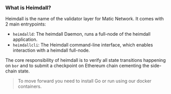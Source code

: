 ### What is Heimdall?

Heimdall is the name of the validator layer for  Matic Network. It comes with 2 main entrypoints:

* `heimdalld`: The heimdall Daemon, runs a full-node of the heimdall application.
* `heimdallcli`: The Heimdall command-line interface, which enables interaction with a heimdall full-node.

The core responsibility of heimdall is to verify all state transitions happening on `bor` and to submit a checkpoint on Ethereum chain cementing the side-chain state.

> To move forward you need to install Go or run using our docker containers. 

